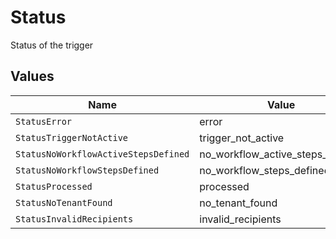# Status

Status of the trigger


## Values

| Name                                 | Value                                |
| ------------------------------------ | ------------------------------------ |
| `StatusError`                        | error                                |
| `StatusTriggerNotActive`             | trigger_not_active                   |
| `StatusNoWorkflowActiveStepsDefined` | no_workflow_active_steps_defined     |
| `StatusNoWorkflowStepsDefined`       | no_workflow_steps_defined            |
| `StatusProcessed`                    | processed                            |
| `StatusNoTenantFound`                | no_tenant_found                      |
| `StatusInvalidRecipients`            | invalid_recipients                   |